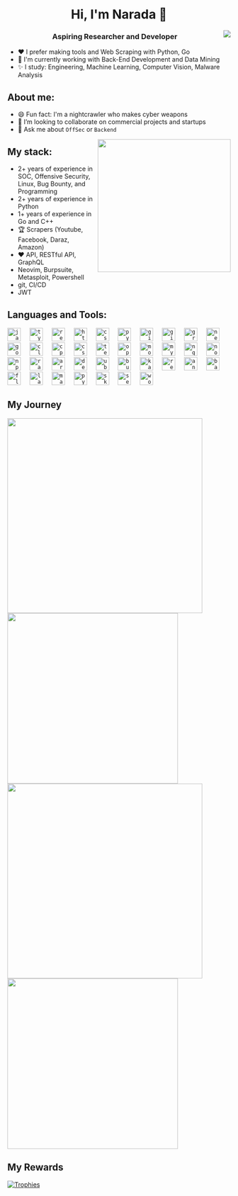 <!--
**naradashen/naradashen** is a ✨ _special_ ✨ repository because its `README.md` (this file) appears on your GitHub profile.

Here are some ideas to get you started:

- 🔭 I’m currently working on ...
- 🌱 I’m currently learning ...
- 👯 I’m looking to collaborate on ...
- 🤔 I’m looking for help with ...
- 💬 Ask me about ...
- 📫 How to reach me: ...
- 😄 Pronouns: ...
- ⚡ Fun fact: ...
-->

<h1 align="center">Hi, I'm Narada 👋 </h1>
<img align="right" src="https://visitor-badge.laobi.icu/badge?page_id=taozhi8833998.taozhi883398&left_color=royalblue&right_color=black"  />
<h3 align="center">Aspiring Researcher and Developer </h3>

- ❤️ I prefer making tools and Web Scraping with Python, Go
- 🤔 I'm currently working with Back-End Development and Data Mining
- ✨ I study: Engineering, Machine Learning, Computer Vision, Malware Analysis



## About me:
- 😄 Fun fact: I'm a nightcrawler who makes cyber weapons
- 🔭 I’m looking to collaborate on commercial projects and startups
- 💬 Ask me about `OffSec` or `Backend`

<img align="right" src="https://octodex.github.com/images/welcometocat.png" width="300">

## My stack:
- 2+ years of experience in SOC, Offensive Security, Linux, Bug Bounty, and Programming
- 2+ years of experience in Python
- 1+ years of experience in Go and C++
- 🏆 Scrapers (Youtube, Facebook, Daraz, Amazon)
- ❤️ API, RESTful API, GraphQL
- Neovim, Burpsuite, Metasploit, Powershell
- git, CI/CD
- JWT

## Languages and Tools:
<div align="left">
 <code><img src="https://cdn.jsdelivr.net/gh/devicons/devicon/icons/javascript/javascript-original.svg" height="30" alt="javascript logo"  /></code>
  <img width="12" />
  <code><img src="https://cdn.jsdelivr.net/gh/devicons/devicon/icons/typescript/typescript-original.svg" height="30" alt="typescript logo"  /></code>
  <img width="12" />
  <code><img src="https://cdn.jsdelivr.net/gh/devicons/devicon/icons/react/react-original.svg" height="30" alt="react logo"  /></code>
  <img width="12" />
  <code><img src="https://cdn.jsdelivr.net/gh/devicons/devicon/icons/html5/html5-original.svg" height="30" alt="html5 logo"  /></code>
  <img width="12" />
  <code><img src="https://cdn.jsdelivr.net/gh/devicons/devicon/icons/css3/css3-original.svg" height="30" alt="css3 logo"  /></code>
  <img width="12" />
  <code><img src="https://cdn.jsdelivr.net/gh/devicons/devicon/icons/python/python-original.svg" height="30" alt="python logo"  /></code>
  <img width="12" />
  <code><img src="https://cdn.jsdelivr.net/gh/devicons/devicon/icons/git/git-original.svg" height="30" alt="git logo"  /></code>
  <img width="12" />
  <code><img src="https://skillicons.dev/icons?i=github" height="30" alt="github logo"  /></code>
  <img width="12" />
  <code><img src="https://cdn.jsdelivr.net/gh/devicons/devicon/icons/graphql/graphql-plain.svg" height="30" alt="graphql logo"  /></code>
  <img width="12" />
  <code><img src="https://skillicons.dev/icons?i=neovim" height="30" alt="neovim logo"  /></code>
  <img width="12" />
  <code><img src="https://skillicons.dev/icons?i=golang" height="30" alt="golang logo"  /></code>
  <img width="12" />
  <code><img src="https://skillicons.dev/icons?i=c" height="30" alt="c logo"  /></code>
  <img width="12" />
  <code><img src="https://skillicons.dev/icons?i=cpp" height="30" alt="cpp logo"  /></code>
  <img width="12" />
  <code><img src="https://skillicons.dev/icons?i=cs" height="30" alt="csharp logo"  /></code>
  <img width="12" />
  <code><img src="https://skillicons.dev/icons?i=tensorflow" height="30" alt="tensorflow logo"  /></code>
  <img width="12" />
  <code><img src="https://raw.githubusercontent.com/opencv/opencv/4.x/doc/opencv-logo2.png" height="30" alt="opencv logo"  /></code>
  <img width="12" />
  <code><img src="https://cdn.jsdelivr.net/gh/devicons/devicon/icons/mongodb/mongodb-original.svg" height="30" alt="mongodb logo"  /></code>
  <img width="12" />
  <code><img src="https://skillicons.dev/icons?i=mysql" height="30" alt="mysql logo"  /></code>
  <img width="12" />
  <code><img src="https://cdn.jsdelivr.net/gh/devicons/devicon/icons/nginx/nginx-original.svg" height="30" alt="nginx logo"  /></code>
  <img width="12" />
  <code><img src="https://cdn.jsdelivr.net/gh/devicons/devicon/icons/nodejs/nodejs-original.svg" height="30" alt="nodejs logo"  /></code>
  <img width="12" />
  <code><img src="https://cdn.jsdelivr.net/gh/devicons/devicon/icons/npm/npm-original-wordmark.svg" height="30" alt="npm logo"  /></code>
  <img width="12" />
  <code><img src="https://cdn.jsdelivr.net/gh/devicons/devicon/icons/raspberrypi/raspberrypi-original.svg" height="30" alt="raspberrypi logo"  /></code>
  <img width="12" />
  <code><img src="https://cdn.jsdelivr.net/gh/devicons/devicon/icons/arduino/arduino-original.svg" height="30" alt="arduino logo"  /></code>
  <img width="12" />
  <code><img src="https://cdn.jsdelivr.net/gh/devicons/devicon/icons/debian/debian-original.svg" height="30" alt="debian logo"  /></code>
  <!--   <img width="12" /> -->
  <!-- <code><img src="https://img.shields.io/badge/Socket.io-010101?logo=socketdotio&logoColor=white&style=for-the-badge" height="30" alt="socketio logo"  /></code> -->
  <img width="12" />
  <code><img src="https://cdn.simpleicons.org/ubuntu/E95420" height="30" alt="ubuntu logo"  /></code>
  <img width="12" />
  <code><img src="https://www.kindpng.com/picc/m/206-2064380_burp-suite-icon-png-transparent-png.png" height="30" alt="burp logo"  /></code>
  <img width="12" />
  <code><img src="https://www.kali.org/images/kali-dragon-icon.svg" height="30" alt="kali logo"  /></code>
  <img width="12" />
  <code><img src="https://cdn.jsdelivr.net/gh/devicons/devicon/icons/react/react-original.svg" height="30" alt="react logo"  /></code>
  <img width="12" />
 <code><img src="https://skillicons.dev/icons?i=anaconda" height="30" alt="anaconda logo"  /></code>
 <img width="12" />
 <code><img src="https://skillicons.dev/icons?i=bash" height="30" alt="bash logo"  /></code>
 <img width="12" />
 <code><img src="https://skillicons.dev/icons?i=flask" height="30" alt="flask logo"  /></code>
 <img width="12" />
 <code><img src="https://skillicons.dev/icons?i=latex" height="30" alt="latex logo"  /></code>
 <img width="12" />
 <code><img src="https://skillicons.dev/icons?i=matlab" height="30" alt="matlab logo"  /></code>
 <img width="12" />
 <code><img src="https://skillicons.dev/icons?i=pytorch" height="30" alt="pytorch logo"  /></code>
 <img width="12" />
 <code><img src="https://skillicons.dev/icons?i=sklearn" height="30" alt="sklearn logo"  /></code>
 <img width="12" />
 <code><img src="https://skillicons.dev/icons?i=selenium" height="30" alt="selenium logo"  /></code>
 <img width="12" />
 <code><img src="https://skillicons.dev/icons?i=wordpress" height="30" alt="wordpress logo"  /></code>
 <img width="12" />
</div>


## My Journey
<div>
  <img width="440px" src="https://github-readme-stats.vercel.app/api?username=naradashen&show_icons=true&theme=tokyonight">
  <img width="385px" src="https://github-readme-stats.vercel.app/api/top-langs/?username=naradashen&hide_progress=true&theme=tokyonight" />
  <img width="440px" src="https://github-readme-activity-graph.vercel.app/graph?username=naradashen&theme=github">
  <img width="385px" src="https://github-readme-streak-stats.herokuapp.com/?user=naradashen&theme=tokyonight" />
</div>

## My Rewards
[![Trophies](https://github-profile-trophy.vercel.app/?username=naradashen&theme=tokyonight)](https://github.com/ryo-ma/github-profile-trophy)

